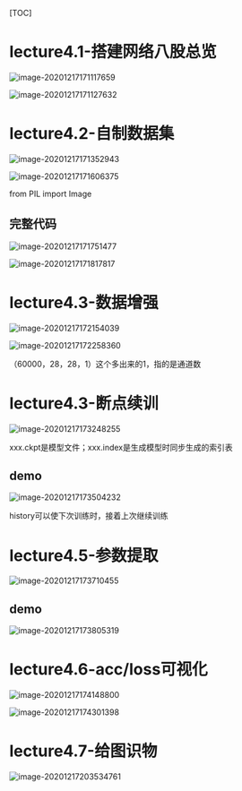 [TOC]

# lecture4.1-搭建网络八股总览

![image-20201217171117659](images/image-20201217171117659.png)

![image-20201217171127632](images/image-20201217171127632.png)

# lecture4.2-自制数据集

![image-20201217171352943](images/image-20201217171352943.png)



![image-20201217171606375](images/image-20201217171606375.png)

from PIL import Image

## 完整代码

![image-20201217171751477](images/image-20201217171751477.png)



![image-20201217171817817](images/image-20201217171817817.png)



# lecture4.3-数据增强

![image-20201217172154039](images/image-20201217172154039.png)



![image-20201217172258360](images/image-20201217172258360.png)

（60000，28，28，1）这个多出来的1，指的是通道数



# lecture4.3-断点续训

![image-20201217173248255](images/image-20201217173248255.png)



xxx.ckpt是模型文件；xxx.index是生成模型时同步生成的索引表

## demo

![image-20201217173504232](images/image-20201217173504232.png)

history可以使下次训练时，接着上次继续训练

# lecture4.5-参数提取

![image-20201217173710455](images/image-20201217173710455.png)

## demo

![image-20201217173805319](images/image-20201217173805319.png)



# lecture4.6-acc/loss可视化

![image-20201217174148800](images/image-20201217174148800.png)



![image-20201217174301398](images/image-20201217174301398.png)



# lecture4.7-给图识物

![image-20201217203534761](images/image-20201217203534761.png)



